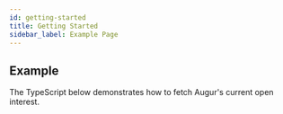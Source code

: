 ```yaml
---
id: getting-started
title: Getting Started
sidebar_label: Example Page
---
```


## Example

The TypeScript below demonstrates how to fetch Augur's current open interest.

<script async src="//jsfiddle.net/adrake33/j0rcgkny/27/embed/js,result/" style="height: 200px"></script>

